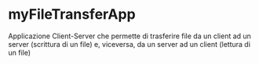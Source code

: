 # myFileTransferApp
Applicazione Client-Server che permette di trasferire file da un client ad un server (scrittura di un file) e, viceversa, da un server ad un client (lettura di un file)
